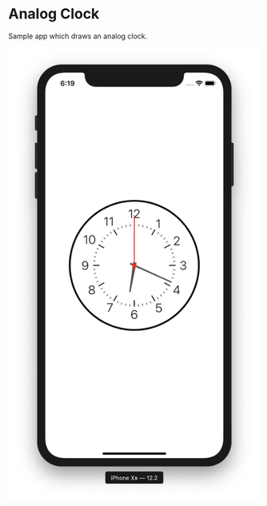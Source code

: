 # Analog Clock

Sample app which draws an analog clock.

![alt text](https://github.com/rendj/AnalogClock/blob/master/AnalogClock.png)
